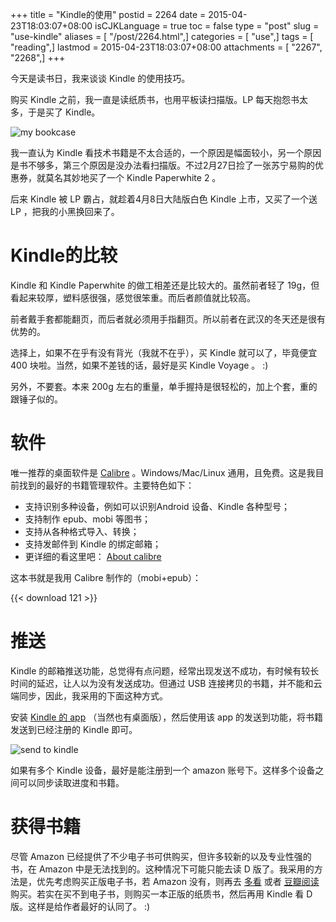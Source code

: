 +++
title = "Kindle的使用"
postid = 2264
date = 2015-04-23T18:03:07+08:00
isCJKLanguage = true
toc = false
type = "post"
slug = "use-kindle"
aliases = [ "/post/2264.html",]
categories = [ "use",]
tags = [ "reading",]
lastmod = 2015-04-23T18:03:07+08:00
attachments = [ "2267", "2268",]
+++


今天是读书日，我来谈谈 Kindle 的使用技巧。

购买 Kindle 之前，我一直是读纸质书，也用平板读扫描版。LP 每天抱怨书太多，于是买了 Kindle。

![my bookcase][51]

我一直认为 Kindle 看技术书籍是不太合适的，一个原因是幅面较小，另一个原因是书不够多，第三个原因是没办法看扫描版。不过2月27日捡了一张苏宁易购的优惠券，就莫名其妙地买了一个 Kindle Paperwhite 2 。

后来 Kindle 被 LP 霸占，就趁着4月8日大陆版白色 Kindle 上市，又买了一个送 LP ，把我的小黑换回来了。<!--more-->

# Kindle的比较

Kindle 和 Kindle Paperwhite 的做工相差还是比较大的。虽然前者轻了 19g，但看起来较厚，塑料感很强，感觉很笨重。而后者颜值就比较高。

前者戴手套都能翻页，而后者就必须用手指翻页。所以前者在武汉的冬天还是很有优势的。

选择上，如果不在乎有没有背光（我就不在乎），买 Kindle 就可以了，毕竟便宜 400 块啦。当然，如果不差钱的话，最好是买 Kindle Voyage 。 :)

另外，不要套。本来 200g 左右的重量，单手握持是很轻松的，加上个套，重的跟锤子似的。

# 软件

唯一推荐的桌面软件是 [Calibre][1] 。Windows/Mac/Linux 通用，且免费。这是我目前找到的最好的书籍管理软件。主要特色如下：

- 支持识别多种设备，例如可以识别Android 设备、Kindle 各种型号；
- 支持制作 epub、mobi 等图书；
- 支持从各种格式导入、转换；
- 支持发邮件到 Kindle 的绑定邮箱；
- 更详细的看这里吧： [About calibre][2] 

这本书就是我用 Calibre 制作的（mobi+epub）：

{{< download 121 >}}

# 推送

Kindle 的邮箱推送功能，总觉得有点问题，经常出现发送不成功，有时候有较长时间的延迟，让人以为没有发送成功。但通过 USB 连接拷贝的书籍，并不能和云端同步，因此，我采用的下面这种方式。

安装 [Kindle 的 app][3] （当然也有桌面版），然后使用该 app 的发送到功能，将书籍发送到已经注册的 Kindle 即可。

![send to kindle][52]

如果有多个 Kindle 设备，最好是能注册到一个 amazon 账号下。这样多个设备之间可以同步读取进度和书籍。

# 获得书籍

尽管 Amazon 已经提供了不少电子书可供购买，但许多较新的以及专业性强的书，在 Amazon 中是无法找到的。这种情况下可能只能去读 D 版了。我采用的方法是，优先考虑购买正版电子书，若 Amazon 没有，则再去 [多看][4] 或者 [豆瓣阅读][5] 购买。若实在买不到电子书，则购买一本正版的纸质书，然后再用 Kindle 看 D 版。这样是给作者最好的认同了。 :)

[1]: http://calibre-ebook.com/
[2]: http://calibre-ebook.com/about#features
[3]: https://play.google.com/store/apps/details?id=com.amazon.kindle
[4]: http://www.duokan.com/
[5]: http://read.douban.com/ebooks/
[51]: /uploads/2015/04/bookcase.jpg
[52]: /uploads/2015/04/send2kindle.png
